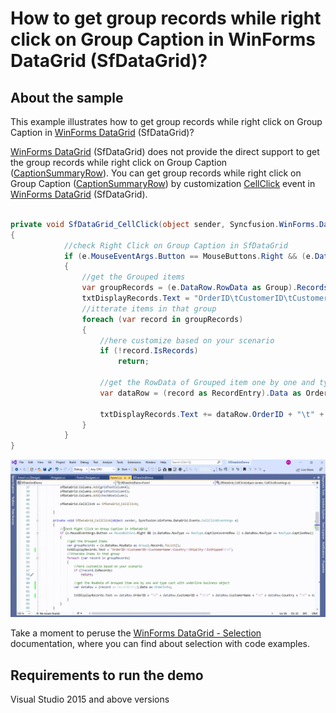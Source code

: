 # How to get group records while right click on Group Caption in WinForms DataGrid (SfDataGrid)?

## About the sample
This example illustrates how to get group records while right click on Group Caption in [WinForms DataGrid](https://www.syncfusion.com/winforms-ui-controls/datagrid) (SfDataGrid)?

[WinForms DataGrid](https://www.syncfusion.com/winforms-ui-controls/datagrid) (SfDataGrid) does not provide the direct support to get the group records while right click on Group Caption ([CaptionSummaryRow](https://help.syncfusion.com/cr/windowsforms/Syncfusion.WinForms.DataGrid.SfDataGrid.html#Syncfusion_WinForms_DataGrid_SfDataGrid_CaptionSummaryRow)). You can get group records while right click on Group Caption ([CaptionSummaryRow](https://help.syncfusion.com/cr/windowsforms/Syncfusion.WinForms.DataGrid.SfDataGrid.html#Syncfusion_WinForms_DataGrid_SfDataGrid_CaptionSummaryRow)) by customization [CellClick](https://help.syncfusion.com/cr/windowsforms/Syncfusion.WinForms.DataGrid.SfDataGrid.html#Syncfusion_WinForms_DataGrid_SfDataGrid_CellClick) event in [WinForms DataGrid](https://www.syncfusion.com/winforms-ui-controls/datagrid) (SfDataGrid).

```C#

private void SfDataGrid_CellClick(object sender, Syncfusion.WinForms.DataGrid.Events.CellClickEventArgs e)
{
            //check Right Click on Group Caption in SfDataGrid
            if (e.MouseEventArgs.Button == MouseButtons.Right && (e.DataRow.RowType == RowType.CaptionCoveredRow || e.DataRow.RowType == RowType.CaptionRow))
            {
                //get the Grouped items
                var groupRecords = (e.DataRow.RowData as Group).Records.ToList();
                txtDisplayRecords.Text = "OrderID\tCustomerID\tCustomerName\tCountry\tShipCity\tIsShipped\t\n";
                //itterate items in that group 
                foreach (var record in groupRecords)
                {
                    //here customize based on your scenario
                    if (!record.IsRecords)
                        return;

                    //get the RowData of Grouped item one by one and type cast with underline business object
                    var dataRow = (record as RecordEntry).Data as OrderInfo;

                    txtDisplayRecords.Text += dataRow.OrderID + "\t" + dataRow.CustomerID + "\t\t" + dataRow.CustomerName + "\t" + dataRow.Country + "\t" + dataRow.ShipCity + "\t" + dataRow.IsShipped + "\t\n";
                }
            }
}  

```

![Shows the grouped records get by right click on group caption in SfDataGrid](GetGroupRecords.gif)

Take a moment to peruse the [WinForms DataGrid - Selection](https://help.syncfusion.com/windowsforms/datagrid/selection) documentation, where you can find about selection with code examples.

## Requirements to run the demo
Visual Studio 2015 and above versions
